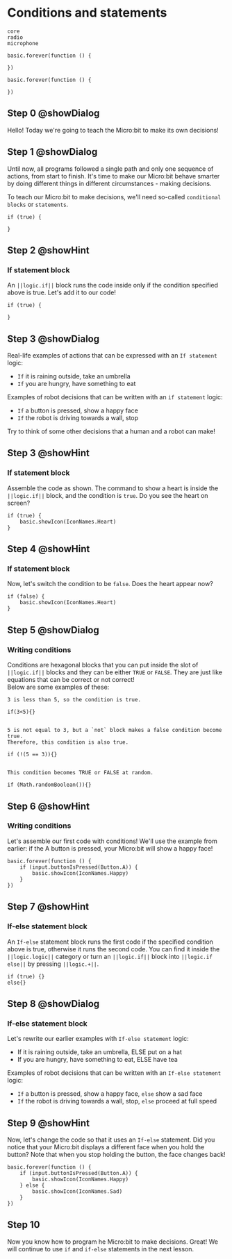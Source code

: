 # Conditions and statements

```package
core
radio
microphone
```

```template
basic.forever(function () {
    
})
```

```blocks
basic.forever(function () {
    
})
```
## Step 0 @showDialog
Hello! Today we're going to teach the Micro:bit to make its own decisions!

## Step 1 @showDialog
Until now, all  programs followed a single path and only one sequence of actions, from start to finish. It's time to make our Micro:bit behave smarter by doing different things in different circumstances - making decisions.

To teach our Micro:bit to make decisions, we'll need so-called `conditional blocks` or `statements`.
```block
if (true) {
    
}
```
## Step 2 @showHint
### If statement block
An ``||logic.if||`` block runs the code inside only if the  condition specified above is true. Let's add it to our code!
```block
if (true) {
    
}
```
## Step 3 @showDialog
Real-life examples of actions that can be expressed with an `If statement` logic:

- `If` it is raining outside, take an umbrella
- `If` you are hungry, have something to eat

Examples of robot decisions that can be written with an `if statement` logic:

- `If` a button is pressed, show a happy face
- `If` the robot is driving towards a wall, stop

Try to think of some other decisions that a human and a robot can make!

## Step 3 @showHint
### If statement block
Assemble the code as shown. The command to show a heart is inside the ``||logic.if||`` block, and the condition is `true`. Do you see the heart on screen?
```blocks
if (true) {
    basic.showIcon(IconNames.Heart)
}
```

## Step 4 @showHint
### If statement block
Now, let's switch the condition to be `false`. Does the heart appear now?
```blocks
if (false) {
    basic.showIcon(IconNames.Heart)
}
```

## Step 5 @showDialog
### Writing conditions
Conditions are hexagonal blocks that you can put inside the slot of ``||logic.if||`` blocks and they can be either `TRUE` or `FALSE`. They are just like equations that can be correct or not correct!  
Below are some  examples of these:  
  
```hint
3 is less than 5, so the condition is true.
```

```block
if(3<5){}
```
```hint
  
5 is not equal to 3, but a `not` block makes a false condition become true.
Therefore, this condition is also true.
```
```block
if (!(5 == 3)){}
```
```hint
  
This condition becomes TRUE or FALSE at random.
```
```block
if (Math.randomBoolean()){}
```
## Step 6 @showHint
### Writing conditions
Let's assemble our first code with conditions! We'll use the example from earlier: if the A button is pressed, your Micro:bit will show a happy face!
```block
basic.forever(function () {
    if (input.buttonIsPressed(Button.A)) {
        basic.showIcon(IconNames.Happy)
    }
})
```
## Step 7 @showHint
### If-else statement block
An `If-else` statement block runs the first code if the specified condition above is true, otherwise it runs the second code. 
You can find it inside the ``||logic.logic||`` category or turn an ``||logic.if||`` block into ``||logic.if else||`` by pressing ``||logic.+||``.
```block
if (true) {}
else{}
```
## Step 8 @showDialog
### If-else statement block
Let's rewrite our earlier examples with `If-else statement` logic:

- If it is raining outside, take an umbrella, ELSE put on a hat
- If you are hungry, have something to eat, ELSE have tea

Examples of robot decisions that can be written with an `If-else statement` logic:

- `If` a button is pressed, show a happy face, `else` show a sad face
- `If` the robot is driving towards a wall, stop, `else` proceed at full speed

## Step 9 @showHint
Now, let's change the code so that it uses an `If-else` statement. Did you notice that your Micro:bit displays a different face when you hold the button? Note that when you stop holding the button, the face changes back!
```blocks
basic.forever(function () {
    if (input.buttonIsPressed(Button.A)) {
        basic.showIcon(IconNames.Happy)
    } else {
        basic.showIcon(IconNames.Sad)
    }
})
```
## Step 10
Now you know how to program he Micro:bit to make decisions. Great! We will continue to use `if` and `if-else` statements in the next lesson.
